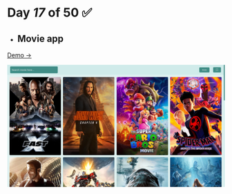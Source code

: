 # Day  *17* of 50 ✅

* ## Movie app

 [Demo → ](https://chapst1.github.io/50-days-of-js/day-17/)

![Primer Diseno ](./screenshot/1.png)
